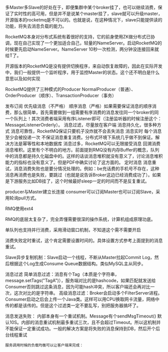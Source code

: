 

多Master多Slave的好处在于，即便集群中某个broker挂了，也可以继续消费，保证了实时性的高可用，但是并不是说某个master挂了，slave就可以升级master，
开源版本的rocketmq是不可以的。也就是说，在这种情况下，slave只能提供读的功能，将失去消息负载的能力。

RocketMQ本身对分布式系统有着很好的支持，它的前身使用ZK做分布式已协调，现在自己实现了一个更加适合自己，轻量的NameServer。启动RocketMQ的时候要先启动NameServer。NameServer 10秒一次检测，两分钟没连接回来就给T了。

开源版本的RocketMQ是没有提供切换程序，来自动恢复故障的，因此在实际开发中，我们一般提供一个监听程序，用于监控Master的状态。这个还不明白是什么意思以及如何实现



RocketMQ提供了三种模式的Producer NormalProducer（普通）、OrderProducer（顺序）、TransactionProducer（事务）


	

发布订阅
优先级消息（不严格）
顺序消息（严格）如果需要保证消息的顺序消费，那么很简单，首先需要做到一组需要有序消费的消息发往同一个broker的同一个队列上！其次消费者端采用有序Listener即可（注册监听器的时候注册这个：MessageListenerOrderly）。
消息过滤，尽量放在客户端
消息持久化，很多种方式
消息可靠性，RocketMQ保证只要机子没炸就不会丢失消息
消息实时
每个消息至少会被投递一次
不保证消息重复消费。分布式环境下系统几乎做不到保证。解决方法是幂等性和本地数据库
消息过多，RocketMQ可以无限接受消息
回溯消费   
消息堆积。这里有个不明白的地方。前面提到RMQ没有内存Buffer的概念，队列中的消息都是持久化磁盘中的。这样的话谈消息堆积就没有意义了，讨论消息堆积能力的指标也没有意义了。但是PDF中确实讨论了这方面的。
定时消息
消息重试，消息消费失败也是要分情况处理的。例如：be充话费的手机号不存在，这种消息再消费也是失败，要跳过（也就是说告诉Broker这边已经消费成功了）。如果是下游服务比如DB挂了，这个时候最好sleep一定的时间而不是反复重试。



producer与Master建立长连接
consumer可以订阅Master也可以订阅Slave，采用轮询pull方式。


RMQ使用ext4


RMQ的底层太复杂了，完全弄懂需要很深的操作系统，计算机组成原理功底。
  
单队列也支持并行消费，采用滑动窗口机制，不知道这个需不需要开启

消费失败定时重试，这个肯定需要设置时间的。具体设置方式参考上面提到的消息重试。

Slave异步复制机制：Slave启动一个线程，不断从Master拉起Commit Log，然后根据这个Log生成Consume Queue数据结构。类似MySQL主从同步。

消息过滤
	简单消息过滤：消息有个Tag（本质是个字符串，message.setTags("TagA")），服务端对比的是hashcode，如果匹配就发送给Consumer否则跳过这条消息，因为可能hash冲突，所以客户端还会再对比一次，这次对比的是字符串。
	高级消息过滤：Broker会启动多个FilterServer进程。Consumer启动之后会上传一个Java类。这样可以用CPU换取网卡流量，网络中传的都是该传的。但是这个过滤类一定不要乱写，别把服务器搞坏了。

消息发送失败：
	内部本身有一个重试机制。Message有个sendMsgTimeout() 默认10S。内部的消息重试机制最多重试三次，且不会超过Timeout。所以这机制并不能保证一定重试成功。一般的解决方案是将失败的消息保持到DB，然后开个后台线程重试




	服务调用时候的负载均衡可以让客户端来完成：